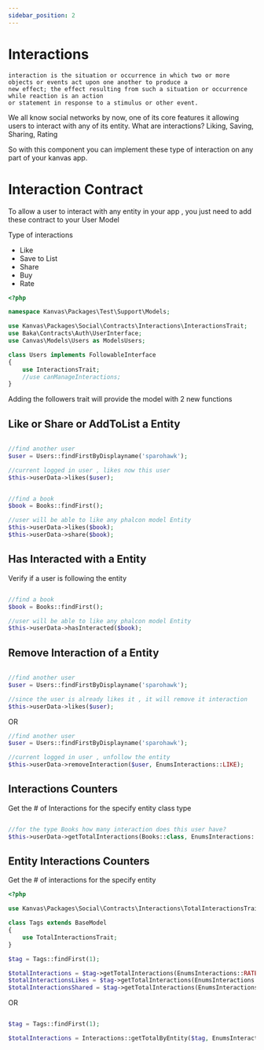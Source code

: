 ```yaml
---
sidebar_position: 2
---
```


# Interactions

```
interaction is the situation or occurrence in which two or more objects or events act upon one another to produce a
new effect; the effect resulting from such a situation or occurrence while reaction is an action 
or statement in response to a stimulus or other event.
```

We all know social networks by now, one of its core features it allowing users to interact with any of its entity. What are interactions? Liking, Saving, Sharing, Rating 

So with this component you can implement these type of interaction on any part of your kanvas app.

# Interaction Contract

To allow a user to interact with any entity in your app , you just need to add these contract to your User Model

Type of interactions
- Like
- Save to List
- Share
- Buy
- Rate

```php
<?php

namespace Kanvas\Packages\Test\Support\Models;

use Kanvas\Packages\Social\Contracts\Interactions\InteractionsTrait;
use Baka\Contracts\Auth\UserInterface;
use Canvas\Models\Users as ModelsUsers;

class Users implements FollowableInterface
{
    use InteractionsTrait;
    //use canManageInteractions;
}

```

Adding the followers trait will provide the model with 2 new functions

Like or Share or AddToList a Entity
-------------------

```php

//find another user 
$user = Users::findFirstByDisplayname('sparohawk');

//current logged in user , likes now this user
$this->userData->likes($user);
```

```php

//find a book
$book = Books::findFirst();

//user will be able to like any phalcon model Entity
$this->userData->likes($book);
$this->userData->share($book);
```

Has Interacted with a Entity
----------

Verify if a user is following the entity

```php

//find a book
$book = Books::findFirst();

//user will be able to like any phalcon model Entity
$this->userData->hasInteracted($book);
```

Remove Interaction of a Entity
----------

```php

//find another user 
$user = Users::findFirstByDisplayname('sparohawk');

//since the user is already likes it , it will remove it interaction
$this->userData->likes($user);
```

OR

```php
//find another user 
$user = Users::findFirstByDisplayname('sparohawk');

//current logged in user , unfollow the entity
$this->userData->removeInteraction($user, EnumsInteractions::LIKE);
```

Interactions Counters
-----

Get the # of Interactions for the specify entity class type

```php

//for the type Books how many interaction does this user have?
$this->userData->getTotalInteractions(Books::class, EnumsInteractions::SAVE);

```

Entity Interactions Counters
-----

Get the # of interactions for the specify entity 

```php
<?php

use Kanvas\Packages\Social\Contracts\Interactions\TotalInteractionsTrait;

class Tags extends BaseModel
{
    use TotalInteractionsTrait;
}

$tag = Tags::findFirst(1);

$totalInteractions = $tag->getTotalInteractions(EnumsInteractions::RATE);
$totalInteractionsLikes = $tag->getTotalInteractions(EnumsInteractions::LIKES);
$totalInteractionsShared = $tag->getTotalInteractions(EnumsInteractions::SHARE);

```

OR 

```php

$tag = Tags::findFirst(1);

$totalInteractions = Interactions::getTotalByEntity($tag, EnumsInteractions::RATE);

```

